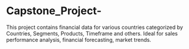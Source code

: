 # Capstone_Project-
This project contains financial data for various countries categorized by Countries, Segments, Products, Timeframe and others.
Ideal for sales performance analysis, financial forecasting, market trends.
